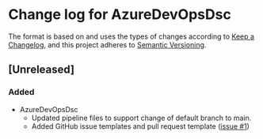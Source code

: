 # Change log for AzureDevOpsDsc

The format is based on and uses the types of changes according to [Keep a Changelog](https://keepachangelog.com/en/1.0.0/),
and this project adheres to [Semantic Versioning](https://semver.org/spec/v2.0.0.html).

## [Unreleased]

### Added

- AzureDevOpsDsc
  - Updated pipeline files to support change of default branch to main.
  - Added GitHub issue templates and pull request template ([issue #1](https://github.com/dsccommunity/AzureDevOpsDsc/issues/1)) 
